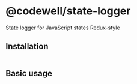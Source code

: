# @codewell/state-logger
State logger for JavaScript states Redux-style

## Installation
```
```

## Basic usage
```JavaScript
```
